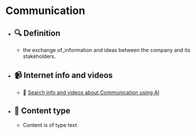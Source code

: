 # Communication
- ## 🔍 Definition
  - the exchange of_information and ideas between the company and its stakeholders.
- ## 📹 Internet info and videos
  - 🤖 [Search info and videos about Communication using AI](https://www.perplexity.ai/search?q=videos+about+Communication:+the+exchange+of_information+and+ideas+between+the+company+and+its+stakeholders.
)
- ## 📰 Content type 
  - Content is of type text
